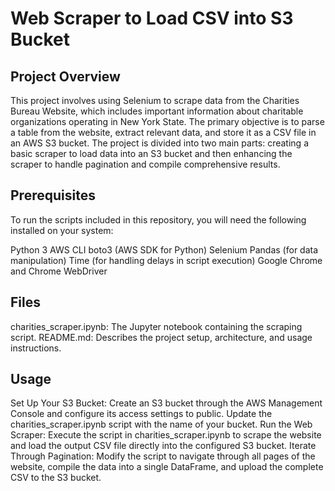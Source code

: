 # Web Scraper to Load CSV into S3 Bucket

## Project Overview
This project involves using Selenium to scrape data from the Charities Bureau Website, which includes important information about charitable organizations operating in New York State. The primary objective is to parse a table from the website, extract relevant data, and store it as a CSV file in an AWS S3 bucket. The project is divided into two main parts: creating a basic scraper to load data into an S3 bucket and then enhancing the scraper to handle pagination and compile comprehensive results.

## Prerequisites
To run the scripts included in this repository, you will need the following installed on your system:

Python 3
AWS CLI
boto3 (AWS SDK for Python)
Selenium
Pandas (for data manipulation)
Time (for handling delays in script execution)
Google Chrome and Chrome WebDriver

## Files
charities_scraper.ipynb: The Jupyter notebook containing the scraping script.
README.md: Describes the project setup, architecture, and usage instructions.

## Usage
Set Up Your S3 Bucket: Create an S3 bucket through the AWS Management Console and configure its access settings to public. Update the charities_scraper.ipynb script with the name of your bucket.
Run the Web Scraper: Execute the script in charities_scraper.ipynb to scrape the website and load the output CSV file directly into the configured S3 bucket.
Iterate Through Pagination: Modify the script to navigate through all pages of the website, compile the data into a single DataFrame, and upload the complete CSV to the S3 bucket.
